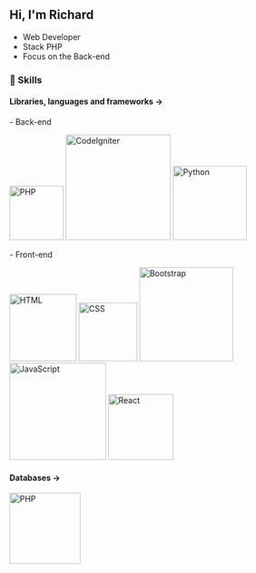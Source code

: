 ## Hi, I'm Richard
  <ul>
    <li> Web Developer </li>
    <li> Stack PHP </li>
    <li> Focus on the Back-end</li>
  </ul>
 
### 💎 Skills <br>
####   Libraries, languages and frameworks ->
<p> - Back-end </p>

<div style="display: inline-block">
  <img width="95" alt="PHP" src="https://img.shields.io/badge/php-%23777BB4.svg?style=for-the-badge&logo=php&logoColor=white"/>
  <img width="185" alt="CodeIgniter" src="https://img.shields.io/badge/CodeIgniter-%23EF4223.svg?style=for-the-badge&logo=codeIgniter&logoColor=white" />        
  <img width="130" alt="Python" src="https://img.shields.io/badge/python-3670A0?style=for-the-badge&logo=python&logoColor=ffdd54" /> 
</div>
<br>
<p> - Front-end </p>

<div style="display: inline-block">       
  <img width="118" alt="HTML" src="https://img.shields.io/badge/html5-%23E34F26.svg?style=for-the-badge&logo=html5&logoColor=white" />
  <img width="103" alt="CSS" src="https://img.shields.io/badge/css3-%231572B6.svg?style=for-the-badge&logo=css3&logoColor=white" />
  <img width="165" alt="Bootstrap" src="https://img.shields.io/badge/bootstrap-%238511FA.svg?style=for-the-badge&logo=bootstrap&logoColor=white" />  
  <img width="170" alt="JavaScript" src="https://img.shields.io/badge/javascript-%23323330.svg?style=for-the-badge&logo=javascript&logoColor=%23F7DF1E" />
  <img width="115" alt="React" src="https://img.shields.io/badge/react-%2320232a.svg?style=for-the-badge&logo=react&logoColor=%2361DAFB" /> 

 
  
</div>

####    Databases -> <br>
<div style="display: inline-block">
  <img width="125" alt="PHP" src="https://img.shields.io/badge/mysql-%2300f.svg?style=for-the-badge&logo=mysql&logoColor=white"/>
</div>
